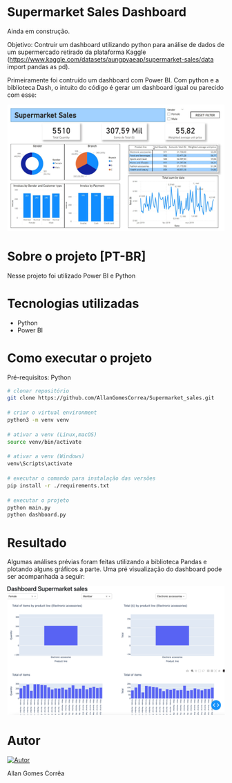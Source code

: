 # Supermarket Sales Dashboard

Ainda em construção.

Objetivo: Contruir um dashboard utilizando python para análise de dados de um supermercado retirado da plataforma Kaggle (https://www.kaggle.com/datasets/aungpyaeap/supermarket-sales/data
import pandas as pd).

Primeiramente foi contruído um dashboard com Power BI. Com python e a biblioteca Dash, o intuito do código é gerar um dashboard igual ou parecido com esse:

![Dashboard Power BI](supermarket_sales.JPG)

# Sobre o projeto [PT-BR]

Nesse projeto foi utilizado Power BI e Python

# Tecnologias utilizadas

- Python
- Power BI

# Como executar o projeto

Pré-requisitos: Python

```bash
# clonar repositório
git clone https://github.com/AllanGomesCorrea/Supermarket_sales.git

# criar o virtual environment
python3 -m venv venv

# ativar a venv (Linux,macOS)
source venv/bin/activate

# ativar a venv (Windows)
venv\Scripts\activate

# executar o comando para instalação das versões
pip install -r ./requirements.txt

# executar o projeto
python main.py
python dashboard.py
```

# Resultado

Algumas análises prévias foram feitas utilizando a biblioteca Pandas e plotando alguns gráficos a parte. Uma pré visualização do dashboard pode ser acompanhada a seguir:

![Mostrar dashboard](dash_python.png)

# Autor

[![Autor](https://img.shields.io/badge/LinkedIn-0077B5?style=for-the-badge&logo=linkedin&logoColor=white)](https://www.linkedin.com/in/allancorrea/)

Allan Gomes Corrêa
